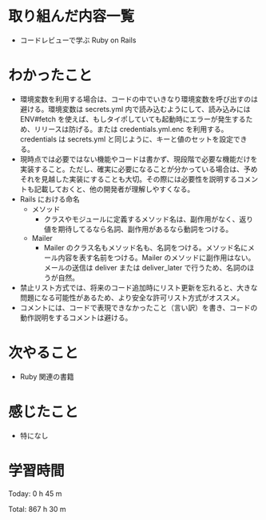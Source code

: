 # 取り組んだ内容一覧
- コードレビューで学ぶ Ruby on Rails

# わかったこと
- 環境変数を利用する場合は、コードの中でいきなり環境変数を呼び出すのは避ける。環境変数は
secrets.yml 内で読み込むようにして、読み込みには ENV#fetch を使えば、もしタイポしていても起動時にエラーが発生するため、リリースは防げる。または credentials.yml.enc を利用する。credentials は secrets.yml と同じように、キーと値のセットを設定できる。
- 現時点では必要ではない機能やコードは書かず、現段階で必要な機能だけを実装すること。ただし、確実に必要になることが分かっている場合は、予めそれを見越した実装にすることも大切。その際には必要性を説明するコメントも記載しておくと、他の開発者が理解しやすくなる。
- Rails における命名
  - メソッド
    - クラスやモジュールに定義するメソッド名は、副作用がなく、返り値を期待してるなら名詞、副作用があるなら動詞をつける。
  - Mailer
    - Mailer のクラス名もメソッド名も、名詞をつける。メソッド名にメール内容を表す名前をつける。Mailer のメソッドに副作用はない。メールの送信は deliver または deliver_later で行うため、名詞のほうが自然。
- 禁止リスト方式では、将来のコード追加時にリスト更新を忘れると、大きな問題になる可能性があるため、より安全な許可リスト方式がオススメ。
- コメントには、コードで表現できなかったこと（言い訳）を書き、コードの動作説明をするコメントは避ける。

# 次やること
- Ruby 関連の書籍

# 感じたこと
- 特になし

# 学習時間
Today: 0 h 45 m

Total: 867 h 30 m
